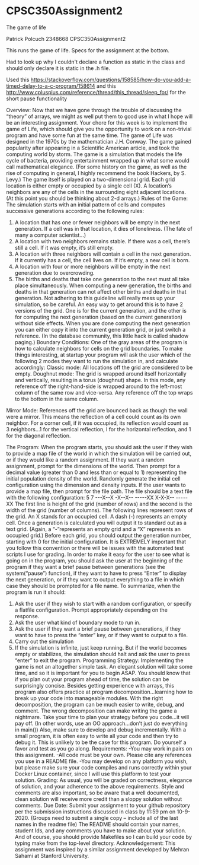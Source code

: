 # CPSC350Assignment2
The game of life

Patrick Polcuch
2348668
CPSC350Assignment2

This runs the game of life. Specs for the assignment at the bottom.

Had to look up why I couldn't declare a function as static in the class and should only declare it is static in the .h file.

Used this https://stackoverflow.com/questions/158585/how-do-you-add-a-timed-delay-to-a-c-program/158614 and this http://www.cplusplus.com/reference/thread/this_thread/sleep_for/ for the short pause functionality



Overview:
Now that we have gone through the trouble of discussing the “theory” of arrays, we
might as well put them to good use in what I hope will be an interesting assignment. Your
chore for this week is to implement the game of Life, which should give you the
opportunity to work on a non-trivial program and have some fun at the same time.
The game of Life was designed in the 1970s by the mathematician J.H. Conway. The
game gained popularity after appearing in a Scientific American article, and took the
computing world by storm. The game is a simulation that models the life cycle of
bacteria, providing entertainment wrapped up in what some would call mathematical
elegance. (For some history on the game, as well as the rise of computing in general, I
highly recommend the book Hackers, by S. Levy.)
The game itself is played on a two-dimensional grid. Each grid location is either empty
or occupied by a single cell (X). A location’s neighbors are any of the cells in the
surrounding eight adjacent locations. (At this point you should be thinking about 2-d
arrays.)
Rules of the Game:
The simulation starts with an initial pattern of cells and computes successive generations
according to the following rules:
1. A location that has one or fewer neighbors will be empty in the next generation.
If a cell was in that location, it dies of loneliness. (The fate of many a computer
scientist…)
2. A location with two neighbors remains stable. If there was a cell, there’s still a
cell. If it was empty, it’s still empty.
3. A location with three neighbors will contain a cell in the next generation. If it
currently has a cell, the cell lives on. If it’s empty, a new cell is born.
4. A location with four or more neighbors will be empty in the next generation due
to overcrowding.
5. The births and deaths that take one generation to the next must all take place
simultaneously. When computing a new generation, the births and deaths in that
generation can not affect other births and deaths in that generation. Not adhering
to this guideline will really mess up your simulation, so be careful. An easy way
to get around this is to have 2 versions of the grid. One is for the current
generation, and the other is for computing the next generation (based on the
current generation) without side effects. When you are done computing the next
generation you can either copy it into the current generation grid, or just switch a
reference. (In the database community, this little hack is called shadow paging.)
Boundary Conditions:
One of the gray areas of the program is how to calculate neighbors for cells on the grid
boundaries. To make things interesting, at startup your program will ask the user which
of the following 2 modes they want to run the simulation in, and calculate accordingly:
Classic mode: All locations off the grid are considered to be empty.
Doughnut mode: The grid is wrapped around itself horizontally and vertically, resulting
in a torus (doughnut) shape. In this mode, any reference off the right-hand-side is
wrapped around to the left-most column of the same row and vice-versa. Any reference
off the top wraps to the bottom in the same column.

Mirror Mode: References off the grid are bounced back as though the wall were a mirror.
This means the reflection of a cell could count as its own neighbor. For a corner cell, if it was
occupied, its reflection would count as 3 neighbors…1 for the vertical reflection, l for the
horizontal reflection, and 1 for the diagonal reflection.

The Program:
When the program starts, you should ask the user if they wish to provide a map file of the
world in which the simulation will be carried out, or if they would like a random
assignment. If they want a random assignment, prompt for the dimensions of the world.
Then prompt for a decimal value (greater than 0 and less than or equal to 1) representing
the initial population density of the world. Randomly generate the initial cell
configuration using the dimension and density inputs. If the user wants to provide a map
file, then prompt for the file path. The file should be a text file with the following
configuration:
5
7
---X--X
-X--X--
-----XX
X-X-X--
-----XX
The first line is height of the grid (number of rows) and the second is the width of the
grid (number of columns). The following lines represent rows of the grid. An X stands
for an occupied cell. A dash (-) represents an empty cell.
Once a generation is calculated you will output it to standard out as a text grid. (Again, a
“-”represents an empty grid and a “X” represents an occupied grid.) Before each grid,
you should output the generation number, starting with 0 for the initial configuration. It
is EXTREMELY important that you follow this convention or there will be issues with
the automated test scripts I use for grading.
In order to make it easy for the user to see what is going on in the program, you should
ask the user at the beginning of the program if they want a brief pause between
generations (see the system(“pause”) function), if they want to have to press “Enter” to
display the next generation, or if they want to output everything to a file in which case
they should be prompted for a file name.
To summarize, when the program is run it should:
1. Ask the user if they wish to start with a random configuration, or specify a flatfile configuration. Prompt appropriately depending on the response.
2. Ask the user what kind of boundary mode to run in.
3. Ask the user if they want a brief pause between generations, if they want to have
to press the “enter” key, or if they want to output to a file.
4. Carry out the simulation
5. If the simulation is infinite, just keep running. But if the world becomes empty or
stabilizes, the simulation should halt and ask the user to press “enter” to exit the
program.
Programming Strategy:
Implementing the game is not an altogether simple task. An elegant solution will take
some time, and so it is important for you to begin ASAP. You should know that if you
plan out your program ahead of time, the solution can be surprisingly concise.
Besides getting experience with arrays, this program also offers practice at program
decomposition…learning how to break up your code into manageable modules. With the
right decomposition, the program can be much easier to write, debug, and comment. The
wrong decomposition can make writing the game a nightmare. Take your time to plan
your strategy before you code…it will pay off. (In other words, use an OO
approach…don’t just do everything in main()) Also, make sure to develop and debug
incrementally. With a small program, it is often easy to write all your code and then try
to debug it. This is unlikely to be the case for this program. Do yourself a favor and test
as you go along.
Requirements:
-You may work in pairs on this assignment.
-All code must be your own. Please cite any references you use in a README file.
-You may develop on any platform you wish, but please make sure your code compiles
and runs correctly within your Docker Linux container, since I will use this platform to
test your solution.
Grading:
As usual, you will be graded on correctness, elegance of solution, and your adherence to
the above requirements. Style and comments are also important, so be aware that a well documented, clean solution will receive more credit than a sloppy solution without
comments.
Due Date:
Submit your assignment to your github repository per the submission instructions
discussed in class by 11:59 pm on 10-9-2020. (Groups need to submit a single copy –
include all of the last names in the readme file) The README should contain your
names, student Ids, and any comments you have to make about your solution. And of
course, you should provide Makefiles so I can build your code by typing make from the
top-level directory.
Acknowledgement: This assignment was inspired by a similar assignment developed by
Mehran Sahami at Stanford University.
